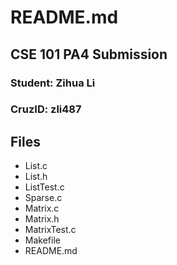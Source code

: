 # README.md
## CSE 101 PA4 Submission

### Student: Zihua Li
### CruzID: zli487


## Files

- List.c
- List.h
- ListTest.c
- Sparse.c
- Matrix.c
- Matrix.h
- MatrixTest.c
- Makefile
- README.md


